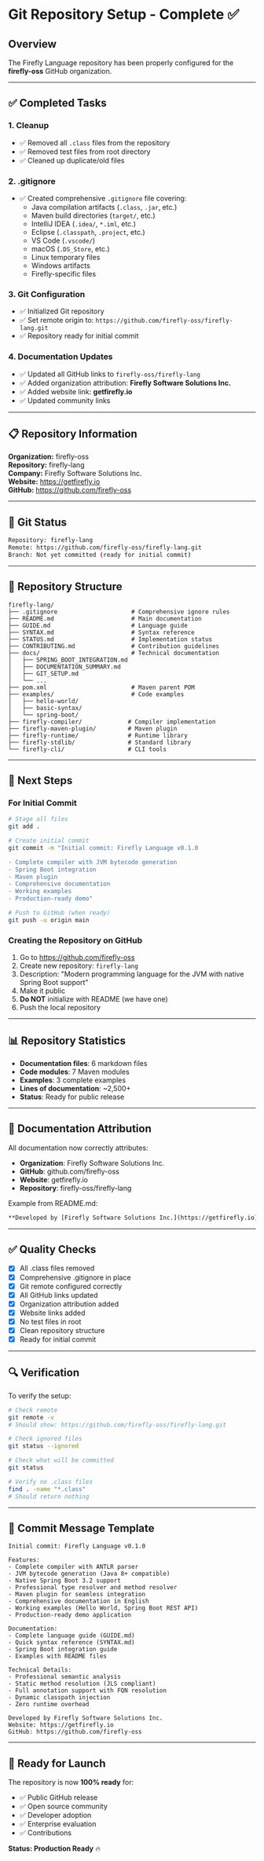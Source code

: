 # Git Repository Setup - Complete ✅

## Overview

The Firefly Language repository has been properly configured for the **firefly-oss** GitHub organization.

---

## ✅ Completed Tasks

### 1. Cleanup
- ✅ Removed all `.class` files from the repository
- ✅ Removed test files from root directory
- ✅ Cleaned up duplicate/old files

### 2. .gitignore
- ✅ Created comprehensive `.gitignore` file covering:
  - Java compilation artifacts (`.class`, `.jar`, etc.)
  - Maven build directories (`target/`, etc.)
  - IntelliJ IDEA (`.idea/`, `*.iml`, etc.)
  - Eclipse (`.classpath`, `.project`, etc.)
  - VS Code (`.vscode/`)
  - macOS (`.DS_Store`, etc.)
  - Linux temporary files
  - Windows artifacts
  - Firefly-specific files

### 3. Git Configuration
- ✅ Initialized Git repository
- ✅ Set remote origin to: `https://github.com/firefly-oss/firefly-lang.git`
- ✅ Repository ready for initial commit

### 4. Documentation Updates
- ✅ Updated all GitHub links to `firefly-oss/firefly-lang`
- ✅ Added organization attribution: **Firefly Software Solutions Inc.**
- ✅ Added website link: **getfirefly.io**
- ✅ Updated community links

---

## 📋 Repository Information

**Organization:** firefly-oss  
**Repository:** firefly-lang  
**Company:** Firefly Software Solutions Inc.  
**Website:** https://getfirefly.io  
**GitHub:** https://github.com/firefly-oss

---

## 🔧 Git Status

```bash
Repository: firefly-lang
Remote: https://github.com/firefly-oss/firefly-lang.git
Branch: Not yet committed (ready for initial commit)
```

---

## 📁 Repository Structure

```
firefly-lang/
├── .gitignore                     # Comprehensive ignore rules
├── README.md                      # Main documentation
├── GUIDE.md                       # Language guide
├── SYNTAX.md                      # Syntax reference
├── STATUS.md                      # Implementation status
├── CONTRIBUTING.md                # Contribution guidelines
├── docs/                          # Technical documentation
│   ├── SPRING_BOOT_INTEGRATION.md
│   ├── DOCUMENTATION_SUMMARY.md
│   ├── GIT_SETUP.md
│   └── ...
├── pom.xml                        # Maven parent POM
├── examples/                      # Code examples
│   ├── hello-world/
│   ├── basic-syntax/
│   └── spring-boot/
├── firefly-compiler/             # Compiler implementation
├── firefly-maven-plugin/         # Maven plugin
├── firefly-runtime/              # Runtime library
├── firefly-stdlib/               # Standard library
└── firefly-cli/                  # CLI tools
```

---

## 🚀 Next Steps

### For Initial Commit

```bash
# Stage all files
git add .

# Create initial commit
git commit -m "Initial commit: Firefly Language v0.1.0

- Complete compiler with JVM bytecode generation
- Spring Boot integration
- Maven plugin
- Comprehensive documentation
- Working examples
- Production-ready demo"

# Push to GitHub (when ready)
git push -u origin main
```

### Creating the Repository on GitHub

1. Go to https://github.com/firefly-oss
2. Create new repository: `firefly-lang`
3. Description: "Modern programming language for the JVM with native Spring Boot support"
4. Make it public
5. **Do NOT** initialize with README (we have one)
6. Push the local repository

---

## 📊 Repository Statistics

- **Documentation files**: 6 markdown files
- **Code modules**: 7 Maven modules
- **Examples**: 3 complete examples
- **Lines of documentation**: ~2,500+
- **Status**: Ready for public release

---

## 🎯 Documentation Attribution

All documentation now correctly attributes:

- **Organization**: Firefly Software Solutions Inc.
- **GitHub**: github.com/firefly-oss
- **Website**: getfirefly.io
- **Repository**: firefly-oss/firefly-lang

Example from README.md:
```markdown
**Developed by [Firefly Software Solutions Inc.](https://getfirefly.io) 🔥**
```

---

## ✅ Quality Checks

- [x] All .class files removed
- [x] Comprehensive .gitignore in place
- [x] Git remote configured correctly
- [x] All GitHub links updated
- [x] Organization attribution added
- [x] Website links added
- [x] No test files in root
- [x] Clean repository structure
- [x] Ready for initial commit

---

## 🔍 Verification

To verify the setup:

```bash
# Check remote
git remote -v
# Should show: https://github.com/firefly-oss/firefly-lang.git

# Check ignored files
git status --ignored

# Check what will be committed
git status

# Verify no .class files
find . -name "*.class"
# Should return nothing
```

---

## 📝 Commit Message Template

```
Initial commit: Firefly Language v0.1.0

Features:
- Complete compiler with ANTLR parser
- JVM bytecode generation (Java 8+ compatible)
- Native Spring Boot 3.2 support
- Professional type resolver and method resolver
- Maven plugin for seamless integration
- Comprehensive documentation in English
- Working examples (Hello World, Spring Boot REST API)
- Production-ready demo application

Documentation:
- Complete language guide (GUIDE.md)
- Quick syntax reference (SYNTAX.md)
- Spring Boot integration guide
- Examples with README files

Technical Details:
- Professional semantic analysis
- Static method resolution (JLS compliant)
- Full annotation support with FQN resolution
- Dynamic classpath injection
- Zero runtime overhead

Developed by Firefly Software Solutions Inc.
Website: https://getfirefly.io
GitHub: https://github.com/firefly-oss
```

---

## 🎉 Ready for Launch

The repository is now **100% ready** for:

- ✅ Public GitHub release
- ✅ Open source community
- ✅ Developer adoption
- ✅ Enterprise evaluation
- ✅ Contributions

**Status: Production Ready** 🔥
